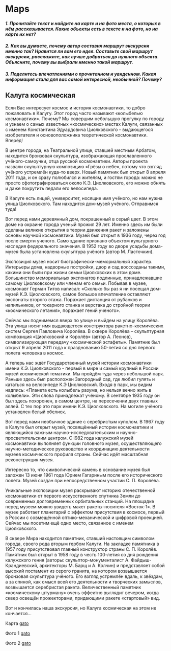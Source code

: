 # Maps
<h4><em> 1. Прочитайте текст и найдите на карте и на фото места, о которых в нём рассказывается. Какие объекты есть в тексте и на фото, но на карте их нет? </h4></em> 
<h4><em> 2. Как вы думаете, почему автор составил маршрут экскурсии именно так? Нравится ли вам его идея. Составьте свой маршрут экскурсии, расскажите, как лучше добраться до нужного объекта. Объясните, почему вы выбрали именно такой маршрут. </h4></em> 
<h4><em> 3. Поделитесь впечатлениями о прочитанном и увиденном. Какая информация стала для вас самой интересной, необычной? Почему?</h4></em> 

## Калуга космическая 
Если Вас интересует космос и история космонавтики, то добро пожаловать в Калугу. Этот город часто называют «колыбелью космонавтики». Почему? Мы совершим небольшую прогулку по городу и узнаем о самых известных «космических» местах Калуги, связанных с именем Константина Эдуардовича Циолковского - выдающегося изобретателя и основоположника теоретической космонавтики. Вперёд!

В центре города, на Театральной улице, ставшей местным Арбатом, находится бронзовая скульптура, изображающая прославленного учёного-самоучки, отца русской космонавтики. Авторы проекта назвали скульптурную композицию «Грёзы о небе», потому что взгляд учёного устремлён куда-то вверх. Новый памятник был открыт 8 апреля 2011 года, и он сразу полюбился и жителям, и гостям города: можно не просто сфотографироваться около К.Э. Циолковского, его можно обнять и даже покрутить педали его велосипеда.

В Калуге есть лицей, университет, носящие имя учёного, но нам нужна улица Циолковского. Там находится дом-музей учёного. Отправимся туда! 

Вот перед нами деревянный дом, покрашенный в серый цвет. В этом доме на окраине города ученый прожил 29 лет. Именно здесь им были сделаны великие открытия в теории движения ракет и заложены основы научной космонавтики. Музей был открыт в 1936 году, через год после смерти ученого. Само здание признано объектом культурного наследия федерального значения. В 1952 году во дворе усадьбы дома-музея была установлена скульптура учёного (автор М. Ласточкин). 

Экспозиция музея носит биографически-мемориальный характер. Интерьеры дома, надворные постройки, двор и сад воссозданы такими, какими они были при жизни семьи Циолковских в этом доме. Большинство мемориальных экспонатов подлинные, принадлежавшие самому Циолковскому или членам его семьи. Побывав в музее, космонавт Герман Титов написал: «Сколько бы раз я ни посещал дом-музей К.Э. Циолковского, самое большое впечатление оставляют экспонаты второго этажа. Поражает дистанция от рубанков и напильников, от токарного станка и верстака до стройной теории «космического летания», поражает гений ученого».

Сейчас мы поднимемся вверх по улице и выйдем на улицу Королёва. Эта улица носит имя выдающегося конструктора ракетно-космических систем Сергея Павловича Королёва. В сквере Королёва – скульптурная композиция «Циолковский и Королёв» (автор А. Леонов), символизирующая передачу «космической эстафеты». Памятник был открыт 9 апреля 2011 года к празднованию 50-летия со дня первого полета человека в космос.

А теперь нас ждёт Государственный музей истории космонавтики имени К.Э. Циолковского - первый в мире и самый крупный в России музей космической тематики. Мы пройдём туда через небольшой парк. Раньше здесь был расположен Загородный сад, где любил гулять и кататься на велосипеде К.Э Циолковский. Входя в парк, мы видим надпись: «Планета есть колыбель разума, но нельзя вечно жить в колыбели». Эти слова принадлежат учёному. В сентябре 1935 году он был здесь похоронен, в самом центре, на пересечении двух главных аллей. С тех пор это парк имени К.Э. Циолковского. На могиле учёного установлен белый обелиск.

Вот перед нами необычное здание с серебристым куполом. В 1967 году в Калуге был открыт музей, посвящённый истории космонавтики и являющийся важным научно-исследовательским и научно-просветительским центром. С I982 года калужский музей космонавтики выполняет функции головного музея, осуществляющего научно-методическое руководство и координацию деятельности музеев космического профиля страны. Сейчас идёт масштабная реконструкция музея.

Интересно то, что символический камень в основание музея был заложен 13 июня 1961 года Юрием Гагариным после его исторического полёта. Музей создан при непосредственном участии С. П. Королёва. 

Уникальные экспозиции музея раскрывают историю отечественной космонавтики от первого искусственного спутника Земли до современных долговременных орбитальных станций. На площадке перед музеем можно увидеть макет ракеты-носителя «Восток-1». В музее работает планетарий с эффектом присутствия в космосе, первый в России с совмещённой оптико-механической и цифровой проекцией.
Сейчас мы посетим ещё одно место, связанное с именем Циолковского.

В сквере Мира находится памятник, ставший настоящим символом города, своего рода вторым гербом Калуги. На закладке памятника в 1957 году присутствовал главный конструктор страны С. П. Королёв. Памятник был открыт в 1958 году в честь 100-летия со дня рождения калужского гения (авторы: скульптор-монументалист А. Файдыш-Крандиевский, архитекторы М. Барщ и А. Колчин) и представляет собой высокий постамент из серого гранита, на котором возвышается бронзовая скульптура учёного. Его взгляд устремлён вдаль, к звёздам, а за спиной, как смысл всей его деятельности и творческих замыслов, возвышается серебристая ракета. Величественный памятник «космическому штурману» очень эффектно выглядит вечером, когда сквер освещён прожекторами, придающими ракете «стартовый» вид.

Вот и кончилась наша экскурсия, но Калуга космическая на этом не кончается…

Карта [gato](http://geojson.io/#id=gist:YUYulia77/e061663e49bb0240748070489b7ca2c1&map=15/54.5141/36.2440)

Фото 1 [gato](https://www.fotor.com/share/33fcdb9b-2106-4f57-8479-ede460e5bb14)

Фото 2 [gato](https://www.fotor.com/share/77409ac8-b6ed-42ea-aa6d-e60acdc9afa0)



